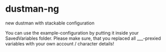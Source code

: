 # dustman-ng
new dustman with stackable configuration


You can use the example-configuration by putting it inside your SavedVariables folder.
Please make sure, that you replaced all ___-prexied variables with your own account / character details!
